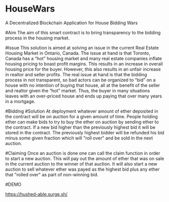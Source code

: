 # HouseWars
A Decentralized Blockchain Application for House Bidding Wars 

#Aim 
The aim of this smart contract is to bring transparency to the bidding process in the housing market. 

#Issue
This solution is aimed at solving an issue in the current Real Estate Housing Market in Ontario, Canada. The issue at hand is that Toronto, Canada has a “hot” housing market and many real estate companies inflate housing pricing to boast profit margins. This results in an increase in overall housing price for the buyer. However, this also results in an unfair increase in realtor and seller profits. The real issue at hand is that the bidding process in not transparent, so bad actors can be organized to “bid” on a house with no intention of buying that house, all at the benefit of the seller and realtor given the “hot” market. Thus, the buyer in many situations leaves with an over-priced house and ends up paying that over many years in a mortgage. 

#Bidding #Solution 
At deployment whatever amount of ether deposited in the contract will be on auction for a given amount of time. People holding ether can make bids to try to buy the ether on auction by sending ether to the contract. If a new bid higher than the previously highest bid it will be stored in the contract. The previously highest bidder will be refunded his bid minus some given fraction which will "roll over" and be sold in the next auction.

#Claiming
Once an auction is done one can call the claim function in order to start a new auction. This will pay out the amount of ether that was on sale in the current auction to the winner of that auction. It will also start a new auction to sell whatever ether was payed as the highest bid plus any ether that "rolled over" as part of non-winning bid.

#DEMO 

https://hushed-able.surge.sh/
